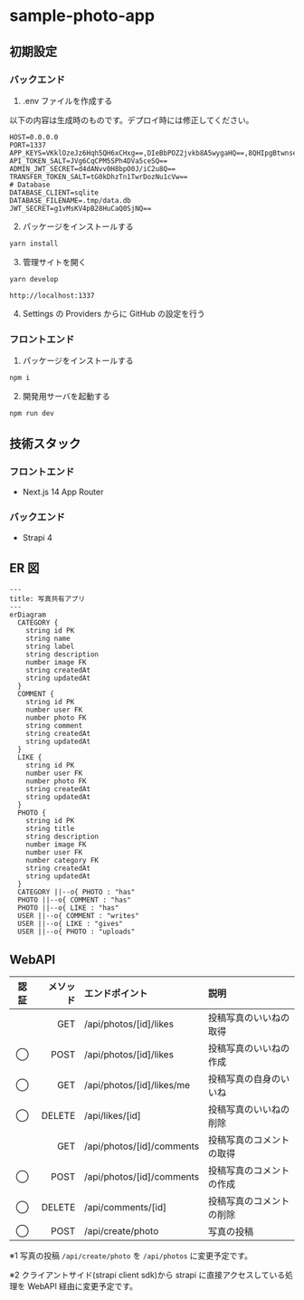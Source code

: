 # sample-photo-app

## 初期設定

### バックエンド

1. .env ファイルを作成する

以下の内容は生成時のものです。デプロイ時には修正してください。

```.env
HOST=0.0.0.0
PORT=1337
APP_KEYS=VKklOzeJz6Hqh5QH6xCHxg==,DIeBbPOZ2jvkb8A5wygaHQ==,8QHIpgBtwnsepL1Rxuvs0A==,rIdtvgbKnAlcK7D0HyTBiw==
API_TOKEN_SALT=JVg6CqCPM5SPh4DVa5ceSQ==
ADMIN_JWT_SECRET=d4dANvv0H8bpO0J/iC2u8Q==
TRANSFER_TOKEN_SALT=tG0kDhzTn1TwrDozNu1cVw==
# Database
DATABASE_CLIENT=sqlite
DATABASE_FILENAME=.tmp/data.db
JWT_SECRET=g1vMsKV4pB28HuCaQ0SjNQ==
```

2. パッケージをインストールする

```bash
yarn install
```

3. 管理サイトを開く

```bash
yarn develop
```

```
http://localhost:1337
```

4. Settings の Providers からに GitHub の設定を行う

### フロントエンド

1. パッケージをインストールする

```bash
npm i
```

2. 開発用サーバを起動する

```bash
npm run dev
```

## 技術スタック

### フロントエンド

- Next.js 14 App Router

### バックエンド

- Strapi 4

## ER 図

```mermaid
---
title: 写真共有アプリ
---
erDiagram
  CATEGORY {
    string id PK
    string name
    string label
    string description
    number image FK
    string createdAt
    string updatedAt
  }
  COMMENT {
    string id PK
    number user FK
    number photo FK
    string comment
    string createdAt
    string updatedAt
  }
  LIKE {
    string id PK
    number user FK
    number photo FK
    string createdAt
    string updatedAt
  }
  PHOTO {
    string id PK
    string title
    string description
    number image FK
    number user FK
    number category FK
    string createdAt
    string updatedAt
  }
  CATEGORY ||--o{ PHOTO : "has"
  PHOTO ||--o{ COMMENT : "has"
  PHOTO ||--o{ LIKE : "has"
  USER ||--o{ COMMENT : "writes"
  USER ||--o{ LIKE : "gives"
  USER ||--o{ PHOTO : "uploads"
```

## WebAPI

| 認証 | メソッド | エンドポイント            | 説明                     |
| :--: | -------: | :------------------------ | :----------------------- |
|      |      GET | /api/photos/[id]/likes    | 投稿写真のいいねの取得   |
|  ◯   |     POST | /api/photos/[id]/likes    | 投稿写真のいいねの作成   |
|  ◯   |      GET | /api/photos/[id]/likes/me | 投稿写真の自身のいいね   |
|  ◯   |   DELETE | /api/likes/[id]           | 投稿写真のいいねの削除   |
|      |      GET | /api/photos/[id]/comments | 投稿写真のコメントの取得 |
|  ◯   |     POST | /api/photos/[id]/comments | 投稿写真のコメントの作成 |
|  ◯   |   DELETE | /api/comments/[id]        | 投稿写真のコメントの削除 |
|  ◯   |     POST | /api/create/photo         | 写真の投稿               |

※1 写真の投稿 `/api/create/photo` を `/api/photos` に変更予定です。

※2 クライアントサイド(strapi client sdk)から strapi に直接アクセスしている処理を WebAPI 経由に変更予定です。
